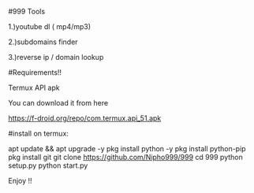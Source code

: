 #999 Tools

1.)youtube dl ( mp4/mp3)

2.)subdomains finder 

3.)reverse ip / domain lookup

#Requirements!!

Termux API apk

You can download it from here

https://f-droid.org/repo/com.termux.api_51.apk

#install on termux:

apt update && apt upgrade -y
pkg install python -y
pkg install python-pip
pkg install git
git clone https://github.com/Nipho999/999
cd 999
python setup.py
python start.py

Enjoy !!
